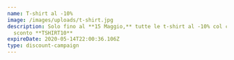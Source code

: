```yaml
---
name: T-shirt al -10%
image: /images/uploads/t-shirt.jpg
description: Solo fino al **15 Maggio,** tutte le t-shirt al -10% col codice
  sconto **TSHIRT10**
expireDate: 2020-05-14T22:00:36.106Z
type: discount-campaign
---
```

